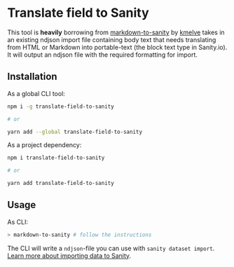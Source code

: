# Translate field to Sanity

This tool is **heavily** borrowing from [markdown-to-sanity](https://github.com/kmelve/markdown-to-sanity) by [kmelve](https://github.com/kmelve) takes in an existing ndjson import file containing body text that needs translating from HTML or Markdown into portable-text (the block text type in Sanity.io).
It will output an ndjson file with the required formatting for import.

## Installation

As a global CLI tool:

```sh
npm i -g translate-field-to-sanity

# or

yarn add --global translate-field-to-sanity
```

As a project dependency:

```sh
npm i translate-field-to-sanity

# or

yarn add translate-field-to-sanity
```

## Usage

As CLI:

```sh
> markdown-to-sanity # follow the instructions
```

The CLI will write a `ndjson`-file you can use with `sanity dataset import`. [Learn more about importing data to Sanity](https://www.sanity.io/docs/data-store/importing-data).
